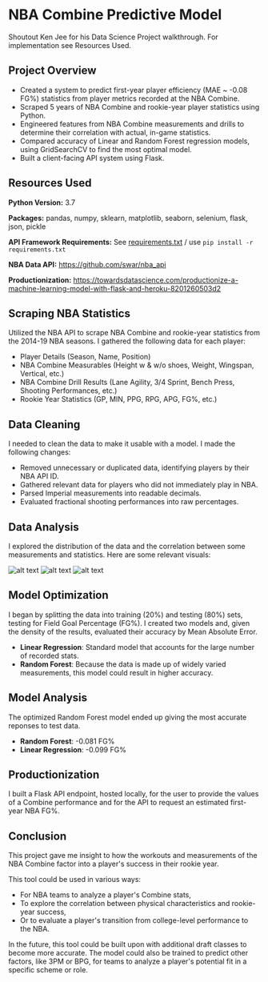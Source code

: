 # NBA Combine Predictive Model

Shoutout Ken Jee for his Data Science Project walkthrough. For implementation see Resources Used.

## Project Overview
* Created a system to predict first-year player efficiency (MAE ~ -0.08 FG%) statistics from player metrics recorded at the NBA Combine. 
* Scraped 5 years of NBA Combine and rookie-year player statistics using Python.
* Engineered features from NBA Combine measurements and drills to determine their correlation with actual, in-game statistics.
* Compared accuracy of Linear and Random Forest regression models, using GridSearchCV to find the most optimal model.
* Built a client-facing API system using Flask.

## Resources Used
**Python Version:** 3.7 

**Packages:** pandas, numpy, sklearn, matplotlib, seaborn, selenium, flask, json, pickle

**API Framework Requirements:** See [requirements.txt](https://github.com/carterwsmith/nbacombine/blob/master/FlaskAPI/requirements.txt) / use ```pip install -r requirements.txt```

**NBA Data API:** https://github.com/swar/nba_api

**Productionization:** https://towardsdatascience.com/productionize-a-machine-learning-model-with-flask-and-heroku-8201260503d2

## Scraping NBA Statistics
Utilized the NBA API to scrape NBA Combine and rookie-year statistics from the 2014-19 NBA seasons. I gathered the following data for each player:
* Player Details (Season, Name, Position)
* NBA Combine Measurables (Height w & w/o shoes, Weight, Wingspan, Vertical, etc.)
* NBA Combine Drill Results (Lane Agility, 3/4 Sprint, Bench Press, Shooting Performances, etc.)
* Rookie Year Statistics (GP, MIN, PPG, RPG, APG, FG%, etc.)

## Data Cleaning
I needed to clean the data to make it usable with a model. I made the following changes:
* Removed unnecessary or duplicated data, identifying players by their NBA API ID.
* Gathered relevant data for players who did not immediately play in NBA.
* Parsed Imperial measurements into readable decimals.
* Evaluated fractional shooting performances into raw percentages.

## Data Analysis
I explored the distribution of the data and the correlation between some measurements and statistics. Here are some relevant visuals: 

![alt text](https://github.com/carterwsmith/nbacombine/blob/master/defensive_correlation.png "Correlated Defense Figures")
![alt text](https://github.com/carterwsmith/nbacombine/blob/master/vertical_leap_plot.png "Vertical Leap Distribution")
![alt text](https://github.com/carterwsmith/nbacombine/blob/master/measurable_comparison.png "Related Measurable Comparison")

## Model Optimization
I began by splitting the data into training (20%) and testing (80%) sets, testing for Field Goal Percentage (FG%). I created two models and, given the density of the results, evaluated their accuracy by Mean Absolute Error. 

* **Linear Regression**: Standard model that accounts for the large number of recorded stats.
* **Random Forest**: Because the data is made up of widely varied measurements, this model could result in higher accuracy.

## Model Analysis
The optimized Random Forest model ended up giving the most accurate reponses to test data.
* **Random Forest**: -0.081 FG%
* **Linear Regression**: -0.099 FG%

## Productionization
I built a Flask API endpoint, hosted locally, for the user to provide the values of a Combine performance and for the API to request an estimated first-year NBA FG%.

## Conclusion
This project gave me insight to how the workouts and measurements of the NBA Combine factor into a player's success in their rookie year. 

This tool could be used in various ways:
* For NBA teams to analyze a player's Combine stats,
* To explore the correlation between physical characteristics and rookie-year success,
* Or to evaluate a player's transition from college-level performance to the NBA.

In the future, this tool could be built upon with additional draft classes to become more accurate. The model could also be trained to predict other factors, like 3PM or BPG, for teams to analyze a player's potential fit in a specific scheme or role.

